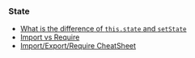 ### State
- [What is the difference of `this.state` and `setState`](https://stackoverflow.com/questions/35867038/what-the-difference-of-this-state-and-this-setstate-in-reactjs)
- [Import vs Require](https://insights.untapt.com/webpack-import-require-and-you-3fd7f5ea93c0)
- [Import/Export/Require CheatSheet](https://hackernoon.com/import-export-default-require-commandjs-javascript-nodejs-es6-vs-cheatsheet-different-tutorial-example-5a321738b50f)
